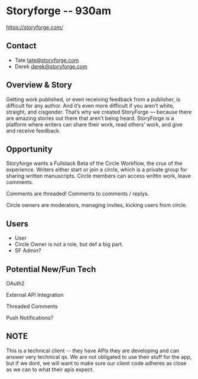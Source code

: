 # Storyforge -- 930am
https://storyforge.com/

## Contact
- Tate tate@storyforge.com
- Derek derek@storyforge.com

## Overview & Story
Getting work published, or even receiving feedback from a publisher, is difficult for any author. And it’s even more difficult if you aren’t white, straight, and cisgender. That’s why we created StoryForge — because there are amazing stories out there that aren’t being heard. StoryForge is a platform where writers can share their work, read others’ work, and give and receive feedback.

## Opportunity
Storyforge wants a Fullstack Beta of the Circle Workflow, the crux of the experience. Writers either start or join a circle, which is a private group for sharing written manuscripts. Circle members can access writtin work, leave comments. 

Comments are threaded! Comments to comments / replys. 

Circle owners are moderators, managing invites, kicking users from circle. 

## Users
-  User
  - Circle Owner is not a role, but def a big part. 
-  SF Admin?


## Potential New/Fun Tech
OAuth2

External API Integration

Threaded Comments

Push Notifications?

## NOTE
This is a technical client -- they have APIs they are developing and can answer very technical qs. We are not obligated to use their stuff for the app, but if we dont, we will want to make sure our client code adheres as close as we can to what their apis expect.

